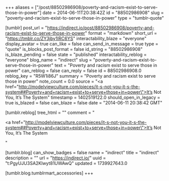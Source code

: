 +++
aliases = ["/post/88502986908/poverty-and-racism-exist-to-serve-those-in-power"]
date = 2014-06-11T20:38:42Z
id = "88502986908"
slug = "poverty-and-racism-exist-to-serve-those-in-power"
type = "tumblr-quote"

[tumblr]
post_url = "https://indirect.io/post/88502986908/poverty-and-racism-exist-to-serve-those-in-power"
format = "markdown"
short_url = "https://tmblr.co/ZY3jby1IRC6YS"
interactability_blaze = "everyone"
display_avatar = true
can_like = false
can_send_in_message = true
type = "quote"
is_blocks_post_format = false
id_string = "88502986908"
is_blaze_pending = false
state = "published"
interactability_reblog = "everyone"
blog_name = "indirect"
slug = "poverty-and-racism-exist-to-serve-those-in-power"
text = "Poverty and racism exist to serve those in power"
can_reblog = false
can_reply = false
id = 88502986908.0
reblog_key = "R5W1i86J"
summary = "Poverty and racism exist to serve those in power"
note_count = 0.0
source = "<a href=\"http://modelviewculture.com/pieces/it-s-not-you-it-s-the-system##Poverty+and+racism+exist+to+serve+those+in+power\">It’s Not You, It’s The System</a>"
timestamp = 1402519122.0
should_open_in_legacy = true
is_blazed = false
can_blaze = false
date = "2014-06-11 20:38:42 GMT"

[tumblr.reblog]
tree_html = ""
comment = "<p><a href=\"http://modelviewculture.com/pieces/it-s-not-you-it-s-the-system##Poverty+and+racism+exist+to+serve+those+in+power\">It’s Not You, It’s The System</a></p>"

[tumblr.blog]
can_show_badges = false
name = "indirect"
title = "indirect"
description = ""
url = "https://indirect.io/"
uuid = "t:PgyUJU3SA2Klwyt81UWAwQ"
updated = 1739927643.0

[tumblr.blog.tumblrmart_accessories]
+++
